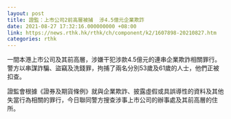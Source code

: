 ```yaml
---
layout: post
title: 證監：上市公司2前高層被捕  涉4.5億元企業欺詐
date: 2021-08-27 17:32:16.000000000 +08:00
link: https://news.rthk.hk/rthk/ch/component/k2/1607898-20210827.htm
categories: rthk
---
```


一間本港上市公司及其前高層，涉嫌干犯涉款4.5億元的連串企業欺詐相關罪行。警方以串謀詐騙、盜竊及洗錢罪，拘捕了兩名分別53歲及61歲的人士，他們正被扣查。

證監會根據《證券及期貨條例》就與企業欺詐、披露虛假或具誤導性的資料及其他失當行為相關的罪行，今日聯同警方搜查涉事上市公司的辦事處及其前高層的住所。
